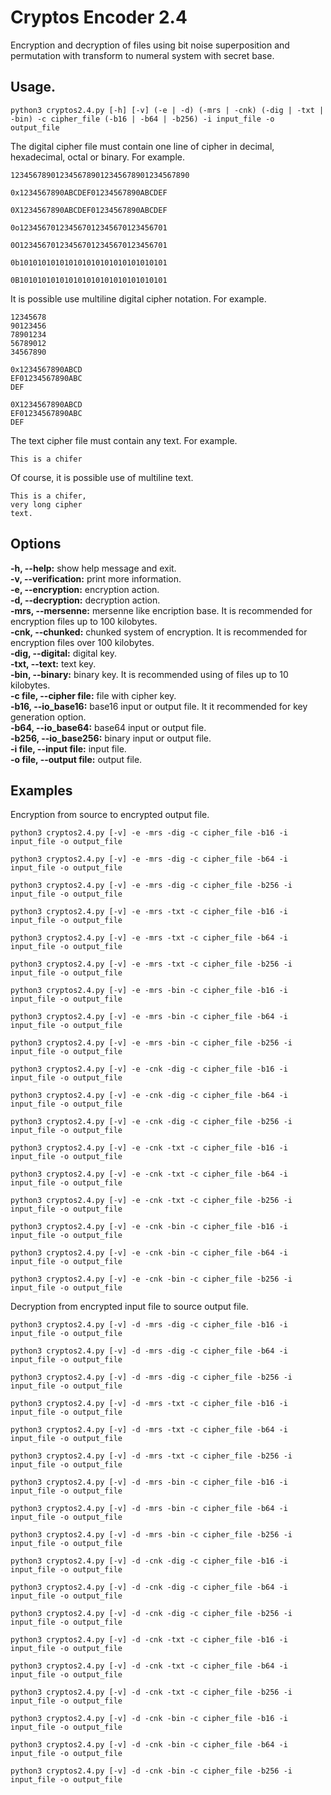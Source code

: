 # Cryptos Encoder 2.4

Encryption and decryption of files using bit noise superposition and permutation with transform to numeral system with secret base.

## Usage.

`python3 cryptos2.4.py [-h] [-v] (-e | -d) (-mrs | -cnk) (-dig | -txt | -bin) -c cipher_file (-b16 | -b64 | -b256) -i input_file -o output_file`

The digital cipher file must contain one line of cipher in decimal, hexadecimal, octal or binary. For example.

`1234567890123456789012345678901234567890`

`0x1234567890ABCDEF01234567890ABCDEF`

`0X1234567890ABCDEF01234567890ABCDEF`

`0o123456701234567012345670123456701`

`0O123456701234567012345670123456701`

`0b101010101010101010101010101010101`

`0B101010101010101010101010101010101`

It is possible use multiline digital cipher notation. For example.

```
12345678
90123456
78901234
56789012
34567890
```
```
0x1234567890ABCD
EF01234567890ABC
DEF
```
```
0X1234567890ABCD
EF01234567890ABC
DEF
```

The text cipher file must contain any text. For example.

`This is a chifer`

Of course, it is possible use of multiline text.

```
This is a chifer,
very long cipher
text.
```
## Options

**-h, --help:** show help message and exit.  
**-v, --verification:** print more information.  
**-e, --encryption:** encryption action.  
**-d, --decryption:** decryption action.  
**-mrs, --mersenne:** mersenne like encription base. It is recommended for encryption files up to 100 kilobytes.  
**-cnk, --chunked:** chunked system of encryption. It is recommended for encryption files over 100 kilobytes.  
**-dig, --digital:** digital key.  
**-txt, --text:** text key.  
**-bin, --binary:** binary key. It is recommended using of files up to 10 kilobytes.  
**-c file, --cipher file:** file with cipher key.  
**-b16, --io_base16:** base16 input or output file. It it recommended for key generation option.  
**-b64, --io_base64:** base64 input or output file.  
**-b256, --io_base256:** binary input or output file.  
**-i file, --input file:** input file.  
**-o file, --output file:** output file.  

## Examples

Encryption from source to encrypted output file.

`python3 cryptos2.4.py [-v] -e -mrs -dig -c cipher_file -b16 -i input_file -o output_file`

`python3 cryptos2.4.py [-v] -e -mrs -dig -c cipher_file -b64 -i input_file -o output_file`

`python3 cryptos2.4.py [-v] -e -mrs -dig -c cipher_file -b256 -i input_file -o output_file`

`python3 cryptos2.4.py [-v] -e -mrs -txt -c cipher_file -b16 -i input_file -o output_file`

`python3 cryptos2.4.py [-v] -e -mrs -txt -c cipher_file -b64 -i input_file -o output_file`

`python3 cryptos2.4.py [-v] -e -mrs -txt -c cipher_file -b256 -i input_file -o output_file`

`python3 cryptos2.4.py [-v] -e -mrs -bin -c cipher_file -b16 -i input_file -o output_file`

`python3 cryptos2.4.py [-v] -e -mrs -bin -c cipher_file -b64 -i input_file -o output_file`

`python3 cryptos2.4.py [-v] -e -mrs -bin -c cipher_file -b256 -i input_file -o output_file`

`python3 cryptos2.4.py [-v] -e -cnk -dig -c cipher_file -b16 -i input_file -o output_file`

`python3 cryptos2.4.py [-v] -e -cnk -dig -c cipher_file -b64 -i input_file -o output_file`

`python3 cryptos2.4.py [-v] -e -cnk -dig -c cipher_file -b256 -i input_file -o output_file`

`python3 cryptos2.4.py [-v] -e -cnk -txt -c cipher_file -b16 -i input_file -o output_file`

`python3 cryptos2.4.py [-v] -e -cnk -txt -c cipher_file -b64 -i input_file -o output_file`

`python3 cryptos2.4.py [-v] -e -cnk -txt -c cipher_file -b256 -i input_file -o output_file`

`python3 cryptos2.4.py [-v] -e -cnk -bin -c cipher_file -b16 -i input_file -o output_file`

`python3 cryptos2.4.py [-v] -e -cnk -bin -c cipher_file -b64 -i input_file -o output_file`

`python3 cryptos2.4.py [-v] -e -cnk -bin -c cipher_file -b256 -i input_file -o output_file`

Decryption from encrypted input file to source output file.

`python3 cryptos2.4.py [-v] -d -mrs -dig -c cipher_file -b16 -i input_file -o output_file`

`python3 cryptos2.4.py [-v] -d -mrs -dig -c cipher_file -b64 -i input_file -o output_file`

`python3 cryptos2.4.py [-v] -d -mrs -dig -c cipher_file -b256 -i input_file -o output_file`

`python3 cryptos2.4.py [-v] -d -mrs -txt -c cipher_file -b16 -i input_file -o output_file`

`python3 cryptos2.4.py [-v] -d -mrs -txt -c cipher_file -b64 -i input_file -o output_file`

`python3 cryptos2.4.py [-v] -d -mrs -txt -c cipher_file -b256 -i input_file -o output_file`

`python3 cryptos2.4.py [-v] -d -mrs -bin -c cipher_file -b16 -i input_file -o output_file`

`python3 cryptos2.4.py [-v] -d -mrs -bin -c cipher_file -b64 -i input_file -o output_file`

`python3 cryptos2.4.py [-v] -d -mrs -bin -c cipher_file -b256 -i input_file -o output_file`

`python3 cryptos2.4.py [-v] -d -cnk -dig -c cipher_file -b16 -i input_file -o output_file`

`python3 cryptos2.4.py [-v] -d -cnk -dig -c cipher_file -b64 -i input_file -o output_file`

`python3 cryptos2.4.py [-v] -d -cnk -dig -c cipher_file -b256 -i input_file -o output_file`

`python3 cryptos2.4.py [-v] -d -cnk -txt -c cipher_file -b16 -i input_file -o output_file`

`python3 cryptos2.4.py [-v] -d -cnk -txt -c cipher_file -b64 -i input_file -o output_file`

`python3 cryptos2.4.py [-v] -d -cnk -txt -c cipher_file -b256 -i input_file -o output_file`

`python3 cryptos2.4.py [-v] -d -cnk -bin -c cipher_file -b16 -i input_file -o output_file`

`python3 cryptos2.4.py [-v] -d -cnk -bin -c cipher_file -b64 -i input_file -o output_file`

`python3 cryptos2.4.py [-v] -d -cnk -bin -c cipher_file -b256 -i input_file -o output_file`
